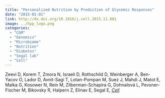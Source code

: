 ```yaml
---
title: "Personalized Nutrition by Prediction of Glycemic Responses"
date: "2015-01-01"
link: http://dx.doi.org/10.1016/j.cell.2015.11.001
image: ../hpp_logo.png
categories:
  - "CGM"
  - "Genomics"
  - "Microbiome"
  - "Nutrition"
  - "Diabetes"
  - "Segal lab"
  - "Cell"
---
```


Zeevi D, Korem T, Zmora N, Israeli D, Rothschild D, Weinberger A, Ben-Yacov O, Lador D, Avnit-Sagi T, Lotan-Pompan M, Suez J, Mahdi J, Matot E, Malka G, Kosower N, Rein M, Zilberman-Schapira G, Dohnalová L, Pevsner-Fischer M, Bikovsky R, Halpern Z, Elinav E, Segal E, [*Cell*](http://dx.doi.org/10.1016/j.cell.2015.11.001)



